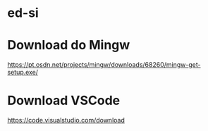 # ed-si


# Download do Mingw
https://pt.osdn.net/projects/mingw/downloads/68260/mingw-get-setup.exe/


# Download VSCode
https://code.visualstudio.com/download
